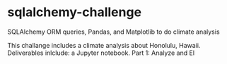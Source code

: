 # sqlalchemy-challenge
SQLAlchemy ORM queries, Pandas, and Matplotlib to do climate analysis

This challange includes a climate analysis about Honolulu, Hawaii.
Deliverables inlclude: a Jupyter notebook.
Part 1: Analyze and El

